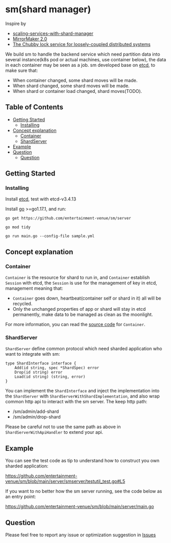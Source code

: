 # sm(shard manager)

Inspire by

* [scaling-services-with-shard-manager](https://engineering.fb.com/2020/08/24/production-engineering/scaling-services-with-shard-manager/)
* [MirrorMaker 2.0](https://cwiki.apache.org/confluence/display/KAFKA/KIP-382%3A+MirrorMaker+2.0)
* [The Chubby lock service for loosely-coupled distributed systems](https://static.googleusercontent.com/media/research.google.com/en//archive/chubby-osdi06.pdf)

We build sm to handle the backend service which need partition data into several instance(k8s pod or actual machines,
use container below), the data in each container may be seen as a job. sm developed base
on [etcd](https://github.com/etcd-io/etcd), to make sure that:

* When container changed, some shard moves will be made.
* When shard changed, some shard moves will be made.
* When shard or container load changed, shard moves(TODO).

## Table of Contents

- [Getting Started](#getting-started)
    - [Installing](#installing)
- [Concept explanation](#concept-explanation)
    - [Container](#container)
    - [ShardServer](#shardserver)
- [Example](#example)
- [Question](#question)
    - [Question](#question)

## Getting Started

### Installing

Install [etcd](https://github.com/etcd-io/etcd/releases), test with etcd-v3.4.13

Install [go](https://golang.org/dl/) >=go1.17.1, and run:

```
go get https://github.com/entertainment-venue/sm/server

go mod tidy

go run main.go --config-file sample.yml
```

## Concept explanation

### Container

`Container` is the resource for shard to run in, and `Container` establish `Session` with etcd, the `Session` is use for
the management of key in etcd, management meaning that:

* `Container` goes down, heartbeat(container self or shard in it) all will be recycled.
* Only the unchanged properties of app or shard will stay in etcd permanently, make data to be managed as clean as the
  moonlight.

For more information, you can read
the [source code](https://github.com/entertainment-venue/sm/blob/main/pkg/apputil/container.go) for `Container`.

### ShardServer

`ShardServer` define common protocol which need sharded application who want to integrate with sm:

```
type ShardInterface interface {
	Add(id string, spec *ShardSpec) error
	Drop(id string) error
	Load(id string) (string, error)
}
```

You can implement the `ShardInterface` and inject the implementation into the `ShardServer`
with `ShardServerWithShardImplementation`, and also wrap common http api to interact with the sm server. The keep http
path:

* /sm/admin/add-shard
* /sm/admin/drop-shard

Please be careful not to use the same path as above in `ShardServerWithApiHandler` to extend your api.

## Example

You can see the test code as tip to understand how to construct you own sharded application:

https://github.com/entertainment-venue/sm/blob/main/server/smserver/testutil_test.go#L5

If you want to no better how the sm server running, see the code below as an entry point:

https://github.com/entertainment-venue/sm/blob/main/server/main.go

## Question

Please feel free to report any issue or optimization suggestion
in [Issues](https://github.com/entertainment-venue/sm/issues)